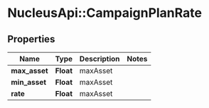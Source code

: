 # NucleusApi::CampaignPlanRate

## Properties
Name | Type | Description | Notes
------------ | ------------- | ------------- | -------------
**max_asset** | **Float** | maxAsset | 
**min_asset** | **Float** | maxAsset | 
**rate** | **Float** | maxAsset | 


